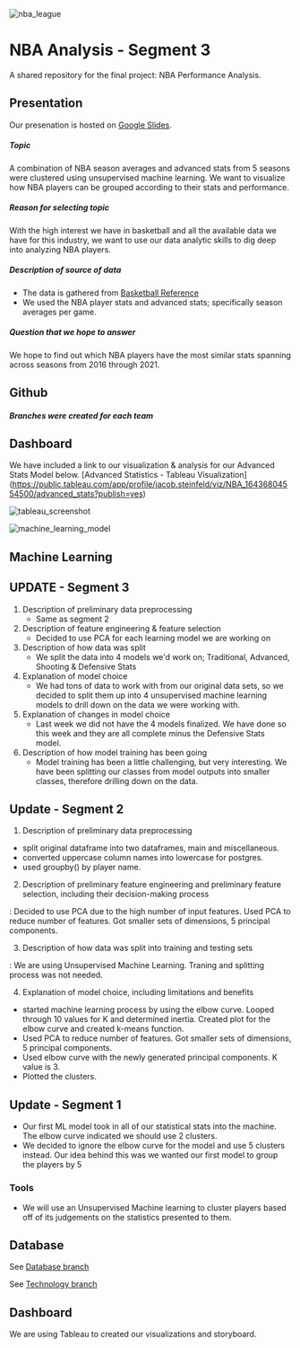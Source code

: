 ![nba_league](https://github.com/abeituni/NBA_analysis/blob/main/Dashboard/Images/nba.jpeg)
# **NBA Analysis - Segment 3**
A shared repository for the final project: NBA Performance Analysis.

## Presentation 
Our presenation is hosted on [Google Slides](https://docs.google.com/presentation/d/1L4YRwSEaInupFLXlQvdWhKHDKyJHGeozT8aQ3ug04TQ/edit?usp=sharing).
##### *Topic*
A combination of NBA season averages and advanced stats from 5 seasons were clustered using unsupervised machine learning. We want to visualize how NBA players can be grouped according to their stats and performance.

##### *Reason for selecting topic*
With the high interest we have in basketball and all the available data we have for this industry, we want to use our data analytic skills to dig deep into analyzing NBA players.

##### *Description of source of data*
- The data is gathered from [Basketball Reference](http://basketball-reference.com/)
- We used the NBA player stats and advanced stats; specifically season averages per game. 


##### *Question that we hope to answer*
We hope to find out which NBA players have the most similar stats spanning across seasons from 2016 through 2021.


## Github

##### *Branches were created for each team*

## Dashboard
We have included a link to our visualization & analysis for our Advanced Stats Model below. 
[Advanced Statistics - Tableau Visualization] (https://public.tableau.com/app/profile/jacob.steinfeld/viz/NBA_16436804554500/advanced_stats?publish=yes)

![tableau_screenshot](https://github.com/abeituni/NBA_analysis/blob/main/Dashboard/Images/tableau_nba_visual.png)

![machine_learning_model](https://github.com/abeituni/NBA_analysis/blob/main/Dashboard/Images/advanced_stats_model.png)

## Machine Learning

## UPDATE - Segment 3

1) Description of preliminary data preprocessing
   - Same as segment 2
2) Description of feature engineering & feature selection
   - Decided to use PCA for each learning model we are working on
3) Description of how data was split
   - We split the data into 4 models we'd work on; Traditional, Advanced, Shooting & Defensive Stats
4) Explanation of model choice
   - We had tons of data to work with from our original data sets, so we decided to split them up into 4 unsupervised machine learning models to drill down on the data we were working with. 
5) Explanation of changes in model choice
   - Last week we did not have the 4 models finalized. We have done so this week and they are all complete minus the Defensive Stats model.
6) Description of how model training has been going
   - Model training has been a little challenging, but very interesting. We have been splitting our classes from model outputs into smaller classes, therefore drilling down on the data.

## Update - Segment 2
1) Description of preliminary data preprocessing

- split original dataframe into two dataframes, main and miscellaneous.
- converted uppercase column names into lowercase for postgres.
- used groupby() by player name.


2)  Description of preliminary feature engineering and preliminary feature selection, including their decision-making process

:  Decided to use PCA due to the high number of input features. Used PCA to reduce number of features. Got smaller sets of dimensions, 5 principal components.

3)  Description of how data was split into training and testing sets

: We are using Unsupervised Machine Learning. Traning and splitting process was not needed.


4)  Explanation of model choice, including limitations and benefits

* started machine learning process by using the elbow curve. Looped through 10 values for K and determined inertia. Created plot for the elbow curve and created k-means function.
* Used PCA to reduce number of features. Got smaller sets of dimensions, 5 principal components.
* Used elbow curve with the newly generated principal components. K value is 3.
* Plotted the clusters. 


## Update - Segment 1

* Our first ML model took in all of our statistical stats into the machine. The elbow curve indicated we should use 2 clusters. 
* We decided to ignore the elbow curve for the model and use 5 clusters instead. Our idea behind this was we wanted our first model to group the players by 5 

### Tools
* We will use an Unsupervised Machine learning to cluster players based off of its judgements on the statistics presented to them. 


## Database
See [Database branch](https://github.com/irameowlee/NBA_analysis/tree/database_branch)
    
See [Technology branch](https://github.com/irameowlee/NBA_analysis/blob/technology_branch/README_technology.md)

## Dashboard
We are using Tableau to created our visualizations and storyboard. 


